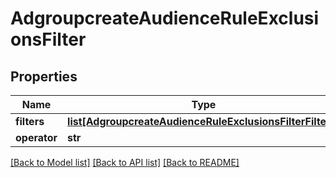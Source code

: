 # AdgroupcreateAudienceRuleExclusionsFilter

## Properties
Name | Type | Description | Notes
------------ | ------------- | ------------- | -------------
**filters** | [**list[AdgroupcreateAudienceRuleExclusionsFilterFilters]**](AdgroupcreateAudienceRuleExclusionsFilterFilters.md) |  | [optional] 
**operator** | **str** |  | [optional] 

[[Back to Model list]](../README.md#documentation-for-models) [[Back to API list]](../README.md#documentation-for-api-endpoints) [[Back to README]](../README.md)

